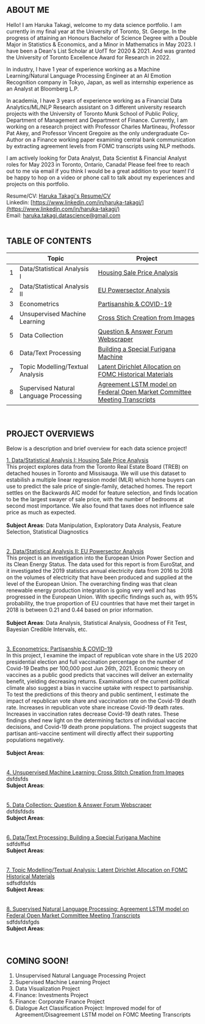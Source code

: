 ## ABOUT ME
Hello! I am Haruka Takagi, welcome to my data science portfolio. I am currently in my final year at the University of Toronto, St. George. In the progress of attaining an Honours Bachelor of Science Degree with a Double Major in Statistics & Economics, and a Minor in Mathematics in May 2023. I have been a Dean's List Scholar at UofT for 2020 & 2021. And was granted the University of Toronto Excellence Award for Research in 2022.

In industry, I have 1 year of experience working as a Machine Learning/Natural Language Processing Engineer at an AI Emotion Recognition company in Tokyo, Japan, as well as internship experience as an Analyst at Bloomberg L.P. 

In academia, I have 3 years of experience working as a Financial Data Analytics/ML/NLP Research assistant on 3 different university research projects with the University of Toronto Munk School of Public Policy, Department of Management and Department of Finance. Currently, I am working on a research project with Professor Charles Martineau, Professor Pat Akey, and Professor Vincent Gregoire as the only undergraduate Co-Author on a Finance working paper examining central bank communication by extracting agreement levels from FOMC transcripts using NLP methods.

I am actively looking for Data Analyst, Data Scientist & Financial Analyst roles for May 2023 in Toronto, Ontario, Canada! Please feel free to reach out to me via email if you think I would be a great addition to your team! I'd be happy to hop on a video or phone call to talk about my experiences and projects on this portfolio. 

Resume/CV: [Haruka Takagi's Resume/CV](https://drive.google.com/file/d/1EjCWfuNwexdpdL_SQ7KDL9GtOCegVZPJ/view?usp=sharing) <br />
Linkedin: [https://www.linkedin.com/in/haruka-takagi/](https://www.linkedin.com/in/haruka-takagi/) <br />
Email: haruka.takagi.datascience@gmail.com     
<br />

## TABLE OF CONTENTS

|        | Topic        | Project           |
| ------------- |-------------|-------------|
|1| Data/Statistical Analysis I     | [Housing Sale Price Analysis](https://haruka-takagi-datascience.github.io/data_analysis_I/) |
|2| Data/Statistical Analysis II      | [EU Powersector Analysis](https://github.com/haruka-takagi-datascience/data_analysis_II) |
|3| Econometrics      | [Partisanship & COVID-19](https://haruka-takagi-datascience.github.io/econometrics/) |
|4| Unsupervised Machine Learning      | [Cross Stich Creation from Images](https://haruka-takagi-datascience.github.io/unsupervised_ml/) |
|5| Data Collection      | [Question & Answer Forum Webscraper](https://haruka-takagi-datascience.github.io/data_collection/) |
|6| Data/Text Processing      | [Building a Special Furigana Machine](https://haruka-takagi-datascience.github.io/text_processing/) |
|7| Topic Modelling/Textual Analysis      | [Latent Dirichlet Allocation on FOMC Historical Materials](https://haruka-takagi-datascience.github.io/textual_analysis/) |
|8| Supervised Natural Language Processing      | [Agreement LSTM model on Federal Open Market Committee Meeting Transcripts](https://haruka-takagi-datascience.github.io/supervised_nlp/) |

<br />

## PROJECT OVERVIEWS
Below is a description and brief overview for each data science project!

[1. Data/Statistical Analysis I: Housing Sale Price Analysis](https://haruka-takagi-datascience.github.io/data_analysis_I/)<br />
This project explores data from the Toronto Real Estate Board (TREB) on detached houses in Toronto and Missisauga. We will use this dataset to estabilish a multiple linear regression model (MLR) which home buyers can use to predict the sale price of single-family, detached homes. The report settles on the Backwards AIC model for feature selection, and finds location to be the largest swayer of sale price, with the number of bedrooms at second most importance. We also found that taxes does not influence sale price as much as expected. <br />
<br />
**Subject Areas**: Data Manipulation, Exploratory Data Analysis, Feature Selection, Statistical Diagnostics <br />
<br />
<br />
[2. Data/Statistical Analysis II: EU Powersector Analysis](https://github.com/haruka-takagi-datascience/data_analysis_II)<br />
This project is an investigation into the European Union Power Section and its Clean Energy Status. The data used for this report is from EuroStat, and it investigated the 2019 statistics annual electricity data from 2016 to 2018 on the volumes of electricity that have been produced and supplied at the level of the European Union. The overarching finding was that clean renewable energy production integration is going very well and has progressed in the European Union. With specific findings such as, with 95% probability, the true proportion of EU countries that have met their target in 2018 is between 0.21 and 0.44 based on prior information. <br />
<br />
**Subject Areas**:  Data Analysis, Statistical Analysis, Goodness of Fit Test, Bayesian Credible Intervals, etc. <br />
<br />
<br />
[3. Econometrics: Partisanship & COVID-19](https://haruka-takagi-datascience.github.io/econometrics/)<br />
In this project, I examine the impact of republican vote share in the US 2020 presidential election and full vaccination percentage on the number of Covid-19 Deaths per 100,000 post Jun 26th, 2021. Economic theory on vaccines as a public good predicts that vaccines will deliver an externality benefit, yielding decreasing returns. Examinations of the current political climate also suggest a bias in vaccine uptake with respect to partisanship. To test the predictions of this theory and public sentiment, I estimate the impact of republican vote share and vaccination rate on the Covid-19 death rate. Increases in republican vote share increase Covid-19 death rates. Increases in vaccination rates decrease Covid-19 death rates. These findings shed new light on the determining factors of individual vaccine decisions, and Covid-19 death prone populations. The project suggests that partisan anti-vaccine sentiment will directly affect their supporting populations negatively. <br />
<br />
**Subject Areas**:  <br />
<br />
<br />
[4. Unsupervised Machine Learning: Cross Stitch Creation from Images](https://haruka-takagi-datascience.github.io/unsupervised_ml/)<br />
dsfdsfds
<br />
**Subject Areas**:  <br />
<br />
<br />
[5. Data Collection: Question & Answer Forum Webscraper](https://haruka-takagi-datascience.github.io/data_collection/)<br />
dsfdsfdsds
<br />
**Subject Areas**:  <br />
<br />
<br />
[6. Data/Text Processing: Building a Special Furigana Machine](https://haruka-takagi-datascience.github.io/text_processing/)<br />
sdfdsffsd
<br />
**Subject Areas**:  <br />
<br />
<br />
[7. Topic Modelling/Textual Analysis: Latent Dirichlet Allocation on FOMC Historical Materials](https://haruka-takagi-datascience.github.io/textual_analysis/)<br />
sdfsdfdsfds
<br />
**Subject Areas**:  <br />
<br />
<br />
[8. Supervised Natural Language Processing: Agreement LSTM model on Federal Open Market Committee Meeting Transcripts](https://haruka-takagi-datascience.github.io/supervised_nlp/)<br />
sdfdsfdsfgds
<br />
**Subject Areas**:  <br />
<br />
<br />

## COMING SOON!
1. Unsupervised Natural Language Processing Project
2. Supervised Machine Learning Project
3. Data Visualization Project
4. Finance: Investments Project
5. Finance: Corporate Finance Project
6. Dialogue Act Classification Project: Improved model for of Agreement/Disagreement LSTM model on FOMC Meeting Transcripts

